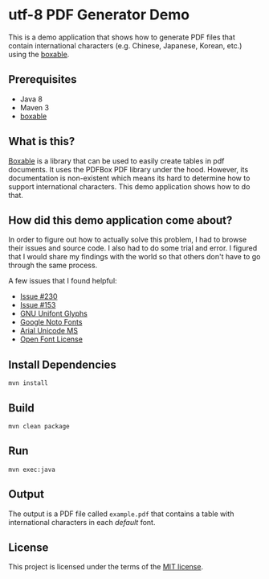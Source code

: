 # utf-8 PDF Generator Demo

This is a demo application that shows how to generate PDF files that contain international characters (e.g. Chinese, Japanese, Korean, etc.) using the [boxable](https://github.com/dhorions/boxable).

## Prerequisites

* Java 8
* Maven 3
* [boxable](https://github.com/dhorions/boxable)

## What is this?

[Boxable](https://github.com/dhorions/boxable) is a library that can be used to easily create tables in pdf documents. It uses the PDFBox PDF library under the hood. However, its documentation is non-existent which means its hard to determine how to support international characters. This demo application shows how to do that.

## How did this demo application come about?

In order to figure out how to actually solve this problem, I had to browse their issues and source code. I also had to do some trial and error. I figured that I would share my findings with the world so that others don't have to go through the same process.

A few issues that I found helpful:

* [Issue #230](https://github.com/dhorions/boxable/issues/230)
* [Issue #153](https://github.com/dhorions/boxable/issues/153)
* [GNU Unifont Glyphs](https://unifoundry.com/unifont/)
* [Google Noto Fonts](https://www.google.com/get/noto/)
* [Arial Unicode MS](https://en.wikipedia.org/wiki/Arial_Unicode_MS)
* [Open Font License](https://scripts.sil.org/cms/scripts/page.php?site_id=nrsi&id=OFL)

## Install Dependencies

	mvn install

## Build

	mvn clean package

## Run

	mvn exec:java

## Output

The output is a PDF file called `example.pdf` that contains a table with international characters in each _default_ font.

## License

This project is licensed under the terms of the [MIT license](LICENSE).
